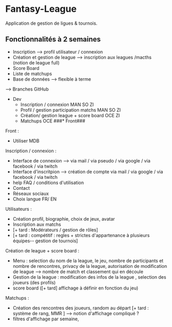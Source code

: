 # Fantasy-League

Application de gestion de ligues & tournois.

## Fonctionnalités à 2 semaines
* Inscription --> profil utilisateur / connexion 
* Création et gestion de league --> inscription aux leagues /macths (notion de league full)
* Score Board
* Liste de matchups
* Base de données --> flexible à terme 

--> Branches GitHub 

* Dev
    * Inscription / connexion MAN SO ZI
    * Profil / gestion participation matchs MAN SO ZI
    * Création/ gestion league + score board  OCE ZI 
    * Matchups OCE
    ###* Front###
    
Front :
- Utiliser MDB

Inscription / connexion : 
- Interface de connexion --> via mail / via pseudo / via google / via facebook / via twitch
- Interface d'inscritpion --> création de compte via mail / via google / via facebook / via twitch
- help FAQ / conditions d'utilisation
- Contact
- Réseaux sociaux 
- Choix langue FR/ EN 

Utilisateurs : 
- Création profil, biographie, choix de jeux, avatar
- Inscription aux matchs
- [+ tard : Modérateurs / gestion de rôles]
- [+ tard : compétitif : regles + strictes d'appartenance à plusieurs équipes-- gestion de tournois]

Création de league + score board : 
  - Menu : selection du nom de la league, le jeu, nombre de participants et nombre de rencontres, privacy de la league, autorisation de modification de league
  --> nombre de match et classement qui en découle
  - Gestion de la league : modification des infos de la league , selection des joueurs (des profils)
  - score board ([+ tard] affichage à définir en fonction du jeu)

Matchups :
  - Création des rencontres des joueurs, random au départ [+ tard : système de rang, MMR ]
  --> notion d'affichage compliqué ? 
  - filtres d'affichage par semaine,
